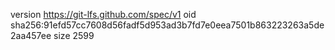 version https://git-lfs.github.com/spec/v1
oid sha256:91efd57cc7608d56fadf5d953ad3b7fd7e0eea7501b863223263a5de2aa457ee
size 2599
